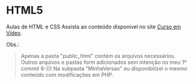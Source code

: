 # HTML5
Aulas de HTML e CSS
Assista ao conteúdo disponível no site [Curso em Vídeo](https://www.cursoemvideo.com/).

Obs.:
> Apenas a pasta "public_html" contém os arquivos necessários.
Outros arquivos e pastas form adicionados sem intenção no meu 1º commit 8-)))
> Na subpasta "MinhaVersao" eu disponibilizei o mesmo conteúdo com modificações em PHP.